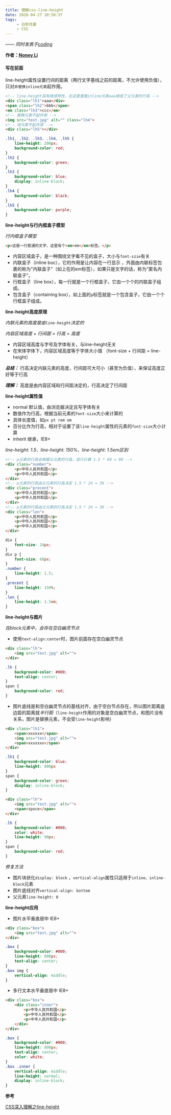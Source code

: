 ```yaml
---
title: 理解css-line-height
date: 2020-04-27 10:58:37
tags:
     - 日积月累
     - CSS
---
```


[Noney Li]: https://github.com/noney/ "noneyli"

*—— 同时发表于[coding](http://0kv30q.coding-pages.com/)*

__作者：[Noney Li]__

#### 写在前面

line-height属性设置行间的距离（两行文字基线之前的距离，不允许使用负值），只对`非替换inline元素`起作用。

```html
<!-- line-height具有继成特性，在这里里面inline元素aaa继成了父元素的行高 -->
<div class="lh1">aaa</div>
<span class="lh2">bbb</span>
<em class="lh3">ccc</em>
<!-- 替换元素不起作用 -->
<img src="test.jpg" alt="" class="lh4">
<!-- 块元素不起作用 -->
<div class="lh5"></div>
```

<!-- more -->

```css
.lh1, .lh2, .lh3, .lh4, .lh5 {
    line-height: 200px;
    background-color: red;
}
.lh2 {
    background-color: green;
}
.lh3 {
    background-color: blue;
    display: inline-block;
}
.lh4 {
    background-color: black;
}
.lh5 {
    background-color: purple;
}
```

**line-height与行内框盒子模型**

*行内框盒子模型*

```html
<p>这是一行普通的文字，这里有个<em>em</em>标签。</p>
```

- 内容区域盒子，是一种围绕文字看不见的盒子，大小与`font-szie`有关
- 内联盒子（inline boc），它的作用是让内容在一行显示 ，外面由内联标签包裹的称为"内联盒子"（如上在的em标签），如果只是文字的话，称为"匿名内联盒子"。
- 行框盒子（line box），每一行就是一个行框盒子，它由一个个的内联盒子组成。
- 包含盒子（containing box），如上面的`p`标签就是一个包含盒子，它由一个个行框盒子组成。

**line-height高度原理**

*内联元素的高度是由`line-height`决定的*

*内容区域高度 + 行间距 = 行高 = 高度*

- 内容区域高度与字号及字体有关，与line-height无关
- 在宋体字体下，内容区域高度等于字体大小值 （font-size + 行间距 = line-height）

***总结：*** 行高决定内联元素的高度，行间距可大可小（甚至为负值），来保证高度正好等于行高

***理解：*** 高度是由内容区域和行间距决定的，行高决定了行间距

**line-height属性值**

- normal 默认值，由浏览器决定且写字体有关
- <number> 数值作为行高，根据当前元素的`font-size`大小来计算的
- <length> 具体长度值，如`px pt rem em`
- <precent>百分比作为行高，相对于设置了该`line-height`属性的元素的`font-size`大小计算
- inherit 继承，IE8+

*line-height: 1.5、line-height: 150%、line-height: 1.5em区别*

```html
<!-- p元素的行高会根据父元素的行高，自行计算 1.5 * 60 = 90 -->
<div class="number">
    <p>中华人民共和国</p>
    <p>中华人民共和国</p>
</div>
<!-- p元素的行高由父元素的行高决定 1.5 * 24 = 36 -->
<div class="precent">
    <p>中华人民共和国</p>
    <p>中华人民共和国</p>
</div>
<!-- p元素的行高由父元素的行高决定 1.5 * 24 = 36 -->
<div class="len">
    <p>中华人民共和国</p>
    <p>中华人民共和国</p>
    <p>中华人民共和国</p>
</div>
```

```css
div {
    font-size: 24px;
}
div p {
    font-size: 60px;
}
.number {
    line-height: 1.5;
}
.precent {
    line-height: 150%;
}
.len {
    line-height: 1.5em;
}
```

**line-height与图片**

*在block元素中，会存在空白幽灵节点*

- 使用`text-align:center`时，图片前面存在空白幽灵节点

```html
<div class="lh">
    <img src="test.jpg" alt="">
</div>
```

```css
.lh {
    background-color: #000;
    text-align: center;
}
span {
    background-color: red;
}
```

- 图片底线是和空白幽灵节点的基线对齐，由于空白节点存在，所以图片距离底边距的距离就*半行距*（`line-height`作用的对象是空白幽灵节点，和图片没有关系，图片是替换元素，不会受`line-height`影响）

```html
<div class="lh1">
    <span>xxxxxx</span>
    <img src="test.jpg" alt="">
    <span>xxxxxxx</span>
</div>
```

```css
.lh1 {
    background-color: blue;
    line-height: 800px
}
span {
    background-color: green;
    display: inline-block;
}
```



```html
<div class="lh">
    <img src="test.jpg" alt="">
    <span>spxce</span>
</div>
```

```css
.lh {
    background-color: #000;
    color: white;
    line-height: 90px;
}
span {
    background-color: red;
}
```

*修复方法*

- 图片块状化`display: block` ，`vertical-align`属性只适用于`inline、inline-block`元素
- 图片底线对齐`vertical-align: bottom`
- 父元素`line-height: 0`

**line-height应用**

- 图片水平垂直居中 IE8+

```html
<div class="box">
    <img src="test.jpg" alt="">
</div>
```

```css
.box {
    background-color: #000;
    line-height: 800px;
    text-align: center;
}
.box img {
    vertical-align: middle;
}
```

- 多行文本水平垂直居中 IE8+

```html
<div class="box">
    <div class="inner">
        <p>中华人民共和国</p>
        <p>中华人民共和国</p>
        <p>中华人民共和国</p>
    </div>
</div>
```

```css
.box {
    background-color: #000;
    line-height: 800px;
    text-align: center;
    color: white;
}
.box .inner {
    vertical-align: middle;
    line-height: normal;
    display: inline-block;
}
```

**参考**

[CSS深入理解之line-height](https://www.imooc.com/learn/403)

